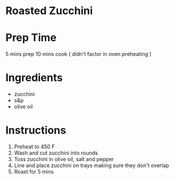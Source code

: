 # Roasted Zucchini

# Prep Time 
5 mins prep
10 mins cook
( didn't factor in oven preheating )

# Ingredients
- zucchini
- s&p 
- olive oil

# Instructions
1. Preheat to 450 F
2. Wash and cut zucchini into rounds 
3. Toss zucchini in olive oil, salt and pepper
4. Line and place zucchini on trays making sure they don't overlap
5. Roast for 5 mins


